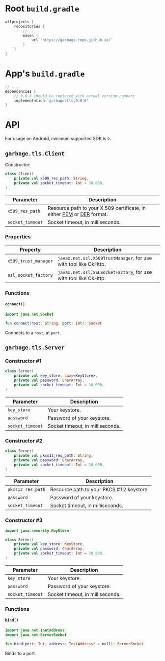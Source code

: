 # Root `build.gradle`

```gradle
allprojects {
    repositories {
        // ...
        maven {
            url 'https://garbage-repo.github.io/'
        }
    }
}
```

# App's `build.gradle`

```gradle
// ...
dependencies {
    // 0.0.0 should be replaced with actual version numbers
    implementation 'garbage:tls:0.0.0'
}
```

# API

For usage on Android, minimum supported SDK is `9`.

## `garbage.tls.Client`

Constructor:

```kotlin
class Client(
    private val x509_res_path: String,
    private val socket_timeout: Int = 30_000,
)
```

| Parameter         | Description
| ----------------- | -----------
| `x509_res_path`   | Resource path to your X.509 certificate, in either [PEM][site:pem] or [DER][site:der] format.
| `socket_timeout`  | Socket timeout, in milliseconds.

### Properties

| Property              | Description
| --------------------- | -----------
| `x509_trust_manager`  | `javax.net.ssl.X509TrustManager`, for use with tool like OkHttp.
| `ssl_socket_factory`  | `javax.net.ssl.SSLSocketFactory`, for use with tool like OkHttp.

### Functions

#### `connect()`

```kotlin
import java.net.Socket

fun connect(host: String, port: Int): Socket
```

Connects to a `host`, at `port`.

## `garbage.tls.Server`

### Constructor #1

```kotlin
class Server(
    private val key_store: Lazy<KeyStore>,
    private val password: CharArray,
    private val socket_timeout: Int = 30_000,
)
```

| Parameter         | Description
| ----------------- | -----------
| `key_store`       | Your keystore.
| `password`        | Password of your keystore.
| `socket_timeout`  | Socket timeout, in milliseconds.

### Constructor #2

```kotlin
class Server(
    private val pkcs12_res_path: String,
    private val password: CharArray,
    private val socket_timeout: Int = 30_000,
)
```

| Parameter         | Description
| ----------------- | -----------
| `pkcs12_res_path` | Resource path to your PKCS #12 keystore.
| `password`        | Password of your keystore.
| `socket_timeout`  | Socket timeout, in milliseconds.

### Constructor #3

```kotlin
import java.security.KeyStore

class Server(
    private val key_store: KeyStore,
    private val password: CharArray,
    private val socket_timeout: Int = 30_000,
)
```

| Parameter         | Description
| ----------------- | -----------
| `key_store`       | Your keystore.
| `password`        | Password of your keystore.
| `socket_timeout`  | Socket timeout, in milliseconds.

### Functions

#### `bind()`

```kotlin
import java.net.InetAddress
import java.net.ServerSocket

fun bind(port: Int, address: InetAddress? = null): ServerSocket
```

Binds to a port.

[site:der]: https://en.wikipedia.org/wiki/X.690#DER_encoding
[site:pem]: https://en.wikipedia.org/wiki/Privacy-Enhanced_Mail
